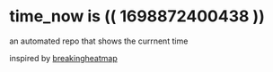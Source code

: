 # time_now is (( 1698872400438 ))

an automated repo that shows the currnent time

inspired by [breakingheatmap](https://github.com/breakingheatmap/breakingheatmap)